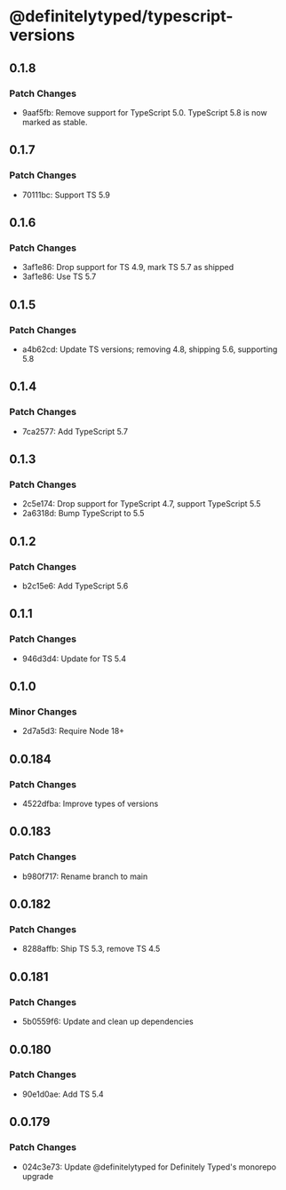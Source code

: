 # @definitelytyped/typescript-versions

## 0.1.8

### Patch Changes

- 9aaf5fb: Remove support for TypeScript 5.0. TypeScript 5.8 is now marked as stable.

## 0.1.7

### Patch Changes

- 70111bc: Support TS 5.9

## 0.1.6

### Patch Changes

- 3af1e86: Drop support for TS 4.9, mark TS 5.7 as shipped
- 3af1e86: Use TS 5.7

## 0.1.5

### Patch Changes

- a4b62cd: Update TS versions; removing 4.8, shipping 5.6, supporting 5.8

## 0.1.4

### Patch Changes

- 7ca2577: Add TypeScript 5.7

## 0.1.3

### Patch Changes

- 2c5e174: Drop support for TypeScript 4.7, support TypeScript 5.5
- 2a6318d: Bump TypeScript to 5.5

## 0.1.2

### Patch Changes

- b2c15e6: Add TypeScript 5.6

## 0.1.1

### Patch Changes

- 946d3d4: Update for TS 5.4

## 0.1.0

### Minor Changes

- 2d7a5d3: Require Node 18+

## 0.0.184

### Patch Changes

- 4522dfba: Improve types of versions

## 0.0.183

### Patch Changes

- b980f717: Rename branch to main

## 0.0.182

### Patch Changes

- 8288affb: Ship TS 5.3, remove TS 4.5

## 0.0.181

### Patch Changes

- 5b0559f6: Update and clean up dependencies

## 0.0.180

### Patch Changes

- 90e1d0ae: Add TS 5.4

## 0.0.179

### Patch Changes

- 024c3e73: Update @definitelytyped for Definitely Typed's monorepo upgrade
